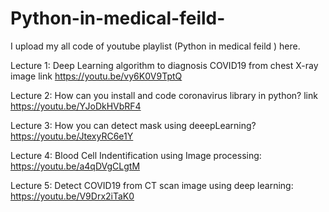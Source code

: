 # Python-in-medical-feild-
I upload my all code of youtube playlist (Python in medical feild ) here.

Lecture 1: Deep Learning algorithm to diagnosis COVID19 from chest X-ray image link https://youtu.be/vy6K0V9TptQ

Lecture 2: How can you install and code coronavirus library in python? link https://youtu.be/YJoDkHVbRF4

Lecture 3: How you can detect mask using deeepLearning? https://youtu.be/JtexyRC6e1Y

Lecture 4: Blood Cell Indentification using Image processing: https://youtu.be/a4qDVgCLgtM

Lecture 5: Detect COVID19 from CT scan image using deep learning: https://youtu.be/V9Drx2iTaK0
